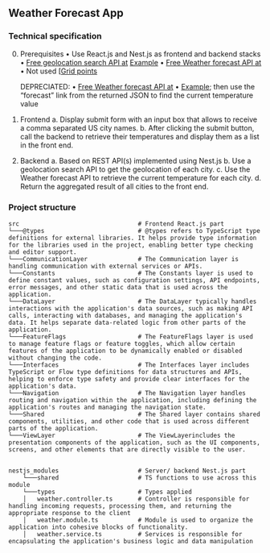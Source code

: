 ## Weather Forecast App

### Technical specification

0. Prerequisites
   • Use React.js and Nest.js as frontend and backend stacks
   • [Free geolocation search API at](https://nominatim.org/release-docs/develop/api/Search/)
   [Example](https://nominatim.openstreetmap.org/search?city=newark&format=json&state=california)
   • [Free Weather forecast API at](https://forecast.weather.gov/MapClick.php?&lat=${lat}&lon=${lon}&FcstType=json)
   • Not used [[Grid points](https://api.weather.gov/points/39.7456,-97.0892)

   DEPRECIATED:
   • [Free Weather forecast API at](https://www.weather.gov/documentation/services-web-api)
   • [Example](https://api.weather.gov/points/37.5297,-122.0402); then use the “forecast” link from the returned JSON to find the current temperature value

1. Frontend
   a. Display submit form with an input box that allows to receive a comma separated US city names.
   b. After clicking the submit button, call the backend to retrieve their temperatures and display them as a list in the front end.
2. Backend
   a. Based on REST API(s) implemented using Nest.js
   b. Use a geolocation search API to get the geolocation of each city.
   c. Use the Weather forecast API to retrieve the current temperature for each city.
   d. Return the aggregated result of all cities to the front end.

### Project structure

```
src                                 # Frontend React.js part
└───@types                          # @types refers to TypeScript type definitions for external libraries. It helps provide type information for the libraries used in the project, enabling better type checking and editor support.
└───CommunicationLayer              # The Communication layer is handling communication with external services or APIs.
└───Constants                       # The Constants layer is used to define constant values, such as configuration settings, API endpoints, error messages, and other static data that is used across the application.
└───DataLayer                       # The DataLayer typically handles interactions with the application's data sources, such as making API calls, interacting with databases, and managing the application's data. It helps separate data-related logic from other parts of the application.
└───FeatureFlags                    # The FeatureFlags layer is used to manage feature flags or feature toggles, which allow certain features of the application to be dynamically enabled or disabled without changing the code.
└───Interfaces                      # The Interfaces layer includes TypeScript or Flow type definitions for data structures and APIs, helping to enforce type safety and provide clear interfaces for the application's data.
└───Navigation                      # The Navigation layer handles routing and navigation within the application, including defining the application's routes and managing the navigation state.
└───Shared                          # The Shared layer contains shared components, utilities, and other code that is used across different parts of the application.
└───ViewLayer                       # The ViewLayerincludes the presentation components of the application, such as the UI components, screens, and other elements that are directly visible to the user.


nestjs_modules                      # Server/ backend Nest.js part
    └───shared                      # TS functions to use across this module
    └───types                       # Types applied
    │   weather.controller.ts       # Controller is responsible for handling incoming requests, processing them, and returning the appropriate response to the client
    │   weather.module.ts           # Module is used to organize the application into cohesive blocks of functionality.
    │   weather.service.ts          # Services is responsible for encapsulating the application's business logic and data manipulation

```
